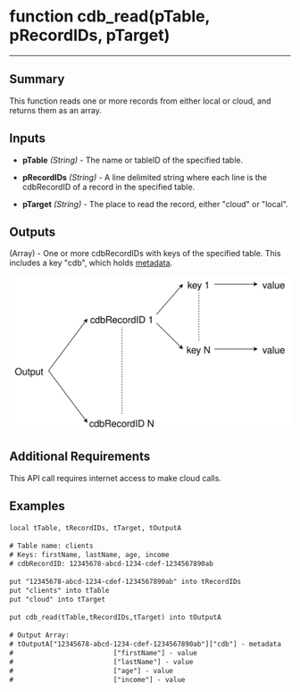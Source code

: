 # function cdb_read(pTable, pRecordIDs, pTarget)
---
## Summary
This function reads one or more records from either local or cloud, and returns them as an array.

## Inputs
* **pTable** *(String)* - The name or tableID of the specified table.

* **pRecordIDs** *(String)* - A line delimited string where each line is the cdbRecordID of a record in the specified table.

* **pTarget** *(String)* - The place to read the record, either "cloud" or "local".
       
## Outputs
(Array) - One or more cdbRecordIDs with keys of the specified table. This includes a key "cdb", which holds [metadata](Metadata.md).

![ReadOutput](images/BasicOutput.svg)

## Additional Requirements
This API call requires internet access to make cloud calls.

## Examples
```
local tTable, tRecordIDs, tTarget, tOutputA

# Table name: clients
# Keys: firstName, lastName, age, income
# cdbRecordID: 12345678-abcd-1234-cdef-1234567890ab

put "12345678-abcd-1234-cdef-1234567890ab" into tRecordIDs
put "clients" into tTable
put "cloud" into tTarget
    
put cdb_read(tTable,tRecordIDs,tTarget) into tOutputA

# Output Array: 
# tOutputA["12345678-abcd-1234-cdef-1234567890ab"]["cdb"] - metadata
#						  ["firstName"] - value
#						  ["lastName"] - value
#						  ["age"] - value
#						  ["income"] - value
```